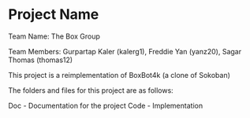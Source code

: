 # Project Name

Team Name: The Box Group

Team Members: Gurpartap Kaler (kalerg1), Freddie Yan (yanz20), Sagar Thomas (thomas12)


This project is a reimplementation of BoxBot4k (a clone of Sokoban)

The folders and files for this project are as follows:

Doc - Documentation for the project
Code - Implementation
